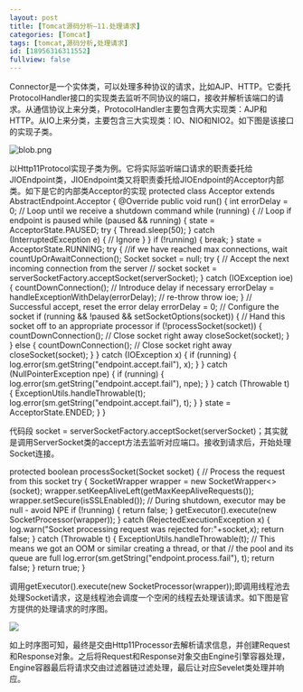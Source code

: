 ```yaml
---
layout: post
title: [Tomcat源码分析—11.处理请求]
categories: [Tomcat]
tags: [tomcat,源码分析,处理请求]
id: [18956316311552]
fullview: false
---
```

Connector是一个实体类，可以处理多种协议的请求，比如AJP、HTTP。它委托ProtocolHandler接口的实现类去监听不同协议的端口，接收并解析该端口的请求。从通信协议上来分类，ProtocolHandler主要包含两大实现类：AJP和HTTP。从IO上来分类，主要包含三大实现类：IO、NIO和NIO2。如下图是该接口的实现子类。

![blob.png](http://file.ctosb.com/upload/image/20170714/1500046617843029883.png "1500046617843029883.png")

以Http11Protocol实现子类为例。它将实际监听端口请求的职责委托给JIOEndpoint类，JIOEndpoint类又将职责委托给JIOEndpoint的Acceptor内部类。如下是它的内部类Acceptor的实现
protected class Acceptor extends AbstractEndpoint.Acceptor { @Override public void run() { int errorDelay = 0; // Loop until we receive a shutdown command while (running) { // Loop if endpoint is paused while (paused && running) { state = AcceptorState.PAUSED; try { Thread.sleep(50); } catch (InterruptedException e) { // Ignore } } if (!running) { break; } state = AcceptorState.RUNNING; try { //if we have reached max connections, wait countUpOrAwaitConnection(); Socket socket = null; try { // Accept the next incoming connection from the server // socket socket = serverSocketFactory.acceptSocket(serverSocket); } catch (IOException ioe) { countDownConnection(); // Introduce delay if necessary errorDelay = handleExceptionWithDelay(errorDelay); // re-throw throw ioe; } // Successful accept, reset the error delay errorDelay = 0; // Configure the socket if (running && !paused && setSocketOptions(socket)) { // Hand this socket off to an appropriate processor if (!processSocket(socket)) { countDownConnection(); // Close socket right away closeSocket(socket); } } else { countDownConnection(); // Close socket right away closeSocket(socket); } } catch (IOException x) { if (running) { log.error(sm.getString("endpoint.accept.fail"), x); } } catch (NullPointerException npe) { if (running) { log.error(sm.getString("endpoint.accept.fail"), npe); } } catch (Throwable t) { ExceptionUtils.handleThrowable(t); log.error(sm.getString("endpoint.accept.fail"), t); } } state = AcceptorState.ENDED; } }

代码段 socket = serverSocketFactory.acceptSocket(serverSocket)；其实就是调用ServerSocket类的accept方法去监听对应端口。接收到请求后，开始处理Socket连接。

protected boolean processSocket(Socket socket) { // Process the request from this socket try { SocketWrapper<Socket> wrapper = new SocketWrapper<>(socket); wrapper.setKeepAliveLeft(getMaxKeepAliveRequests()); wrapper.setSecure(isSSLEnabled()); // During shutdown, executor may be null - avoid NPE if (!running) { return false; } getExecutor().execute(new SocketProcessor(wrapper)); } catch (RejectedExecutionException x) { log.warn("Socket processing request was rejected for:"+socket,x); return false; } catch (Throwable t) { ExceptionUtils.handleThrowable(t); // This means we got an OOM or similar creating a thread, or that // the pool and its queue are full log.error(sm.getString("endpoint.process.fail"), t); return false; } return true; }

调用getExecutor().execute(new SocketProcessor(wrapper));即调用线程池去处理Socket请求，这是线程池会调度一个空闲的线程去处理该请求。如下图是官方提供的处理请求的时序图。

![](http://file.ctosb.com/upload/image/20170714/1500049776206040429.png)

如上时序图可知，最终是交由Http11Processor去解析请求信息，并创建Request和Response对象。之后将Request和Response对象交由Engine引擎容器处理，Engine容器最后将请求交由过滤器链过滤处理，最后让对应Sevelet类处理并响应。
